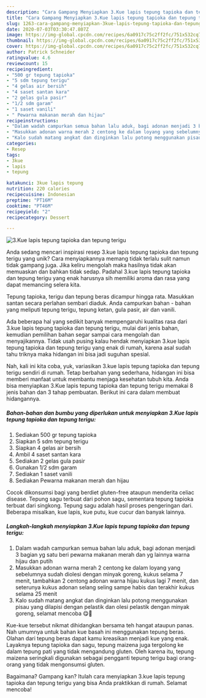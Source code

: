 ```yaml
---
description: "Cara Gampang Menyiapkan 3.Kue lapis tepung tapioka dan tepung terigu Anti Gagal"
title: "Cara Gampang Menyiapkan 3.Kue lapis tepung tapioka dan tepung terigu Anti Gagal"
slug: 1263-cara-gampang-menyiapkan-3kue-lapis-tepung-tapioka-dan-tepung-terigu-anti-gagal
date: 2020-07-03T03:30:47.807Z
image: https://img-global.cpcdn.com/recipes/6a0917c75c2ff2fc/751x532cq70/3kue-lapis-tepung-tapioka-dan-tepung-terigu-foto-resep-utama.jpg
thumbnail: https://img-global.cpcdn.com/recipes/6a0917c75c2ff2fc/751x532cq70/3kue-lapis-tepung-tapioka-dan-tepung-terigu-foto-resep-utama.jpg
cover: https://img-global.cpcdn.com/recipes/6a0917c75c2ff2fc/751x532cq70/3kue-lapis-tepung-tapioka-dan-tepung-terigu-foto-resep-utama.jpg
author: Patrick Schneider
ratingvalue: 4.6
reviewcount: 15
recipeingredient:
- "500 gr tepung tapioka"
- "5 sdm tepung terigu"
- "4 gelas air bersih"
- "4 saset santan kara"
- "2 gelas gula pasir"
- "1/2 sdm garam"
- "1 saset vanili"
- " Pewarna makanan merah dan hijau"
recipeinstructions:
- "Dalam wadah campurkan semua bahan lalu aduk, bagi adonan menjadi 3 bagian yg satu beri pewarna makanan merah dan yg lainnya warna hijau dan putih"
- "Masukkan adonan warna merah 2 centong ke dalam loyang yang sebelumnya sudah diolesi dengan minyak goreng, kukus selama 7 menit, tambahkan 2 centong adonan warna hijau kukus lagi 7 menit, dan seterunya kukus adonan selang seling sampe habis dan terakhir kukus selama 25 menit"
- "Kalo sudah matang angkat dan dinginkan lalu potong menggunakan pisau yang dilapisi dengan pelastik dan olesi pelastik dengan minyak goreng, selamat mencoba 😋🤗"
categories:
- Resep
tags:
- 3kue
- lapis
- tepung

katakunci: 3kue lapis tepung 
nutrition: 220 calories
recipecuisine: Indonesian
preptime: "PT16M"
cooktime: "PT46M"
recipeyield: "2"
recipecategory: Dessert

---
```



![3.Kue lapis tepung tapioka dan tepung terigu](https://img-global.cpcdn.com/recipes/6a0917c75c2ff2fc/751x532cq70/3kue-lapis-tepung-tapioka-dan-tepung-terigu-foto-resep-utama.jpg)

Anda sedang mencari inspirasi resep 3.kue lapis tepung tapioka dan tepung terigu yang unik? Cara menyiapkannya memang tidak terlalu sulit namun tidak gampang juga. Jika keliru mengolah maka hasilnya tidak akan memuaskan dan bahkan tidak sedap. Padahal 3.kue lapis tepung tapioka dan tepung terigu yang enak harusnya sih memiliki aroma dan rasa yang dapat memancing selera kita.

Tepung tapioka, terigu dan tepung beras dicampur hingga rata. Masukkan santan secara perlahan sembari diaduk. Anda campurkan bahan - bahan yang meliputi tepung terigu, tepung ketan, gula pasir, air dan vanili.

Ada beberapa hal yang sedikit banyak mempengaruhi kualitas rasa dari 3.kue lapis tepung tapioka dan tepung terigu, mulai dari jenis bahan, kemudian pemilihan bahan segar sampai cara mengolah dan menyajikannya. Tidak usah pusing kalau hendak menyiapkan 3.kue lapis tepung tapioka dan tepung terigu yang enak di rumah, karena asal sudah tahu triknya maka hidangan ini bisa jadi suguhan spesial.


Nah, kali ini kita coba, yuk, variasikan 3.kue lapis tepung tapioka dan tepung terigu sendiri di rumah. Tetap berbahan yang sederhana, hidangan ini bisa memberi manfaat untuk membantu menjaga kesehatan tubuh kita. Anda bisa menyiapkan 3.Kue lapis tepung tapioka dan tepung terigu memakai 8 jenis bahan dan 3 tahap pembuatan. Berikut ini cara dalam membuat hidangannya.

<!--inarticleads1-->

##### Bahan-bahan dan bumbu yang diperlukan untuk menyiapkan 3.Kue lapis tepung tapioka dan tepung terigu:

1. Sediakan 500 gr tepung tapioka
1. Siapkan 5 sdm tepung terigu
1. Siapkan 4 gelas air bersih
1. Ambil 4 saset santan kara
1. Sediakan 2 gelas gula pasir
1. Gunakan 1/2 sdm garam
1. Sediakan 1 saset vanili
1. Sediakan  Pewarna makanan merah dan hijau


Cocok dikonsumsi bagi yang berdiet gluten-free ataupun menderita celiac disease. Tepung sagu terbuat dari pohon sagu, sementara tepung tapioka terbuat dari singkong. Tepung sagu adalah hasil proses pengeringan dari. Beberapa misalkan, kue lapis, kue putu, kue cucur dan banyak lainnya. 

<!--inarticleads2-->

##### Langkah-langkah menyiapkan 3.Kue lapis tepung tapioka dan tepung terigu:

1. Dalam wadah campurkan semua bahan lalu aduk, bagi adonan menjadi 3 bagian yg satu beri pewarna makanan merah dan yg lainnya warna hijau dan putih
1. Masukkan adonan warna merah 2 centong ke dalam loyang yang sebelumnya sudah diolesi dengan minyak goreng, kukus selama 7 menit, tambahkan 2 centong adonan warna hijau kukus lagi 7 menit, dan seterunya kukus adonan selang seling sampe habis dan terakhir kukus selama 25 menit
1. Kalo sudah matang angkat dan dinginkan lalu potong menggunakan pisau yang dilapisi dengan pelastik dan olesi pelastik dengan minyak goreng, selamat mencoba 😋🤗


Kue-kue tersebut nikmat dihidangkan bersama teh hangat ataupun panas. Nah umumnya untuk bahan kue basah ini menggunakan tepung beras. Olahan dari tepung beras dapat kamu kreasikan menjadi kue yang enak. Layaknya tepung tapioka dan sagu, tepung maizena juga tergolong ke dalam tepung pati yang tidak mengandung gluten. Oleh karena itu, tepung maizena seringkali digunakan sebagai pengganti tepung terigu bagi orang-orang yang tidak mengonsumsi gluten. 

Bagaimana? Gampang kan? Itulah cara menyiapkan 3.kue lapis tepung tapioka dan tepung terigu yang bisa Anda praktikkan di rumah. Selamat mencoba!
